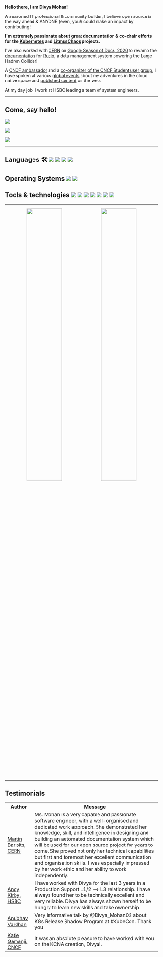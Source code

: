 <p><b> Hello there, I am Divya Mohan!</b></p>  

<p>A seasoned IT professional & community builder, I believe open source is the way ahead & ANYONE (even, you!) could make an impact by contributing!</p>

<p><b>I'm extremely passionate about great documentation & co-chair efforts for the <a href=https://github.com/kubernetes/community/tree/master/sig-docs#chairs> Kubernetes</a> and <a href="https://github.com/orgs/litmuschaos/teams/sig-documentation/members">LitmusChaos</a> projects.</a></b></p>

<p>I've also worked with <a href="https://home.cern/">CERN</a> on <a href="https://github.com/divya-mohan0209/Google-Season-of-Docs-2020">Google Season of Docs, 2020</a> to revamp the <a href="http://rucio.cern.ch/documentation/">documentation</a> for <a href="https://rucio.cern.ch/">Rucio</a>, a data management system powering the Large Hadron Collider! </a></p>

<p>A <a href="https://www.cncf.io/people/ambassadors/">CNCF ambassador</a> and a <a href="https://community.cncf.io/cloud-native-students/">co-organizer of the CNCF Student user group</a>, I have spoken at various <a href="https://github.com/divya-mohan0209/talks">global events</a> about my adventures in the cloud native space and <a href="https://github.com/divya-mohan0209/published-content">published content</a> on the web.</p>

<p>At my day job, I work at HSBC leading a team of system engineers.</p>

---
## Come, say hello! 

<p>
  <a href="http://twitter.com/Divya_Mohan02">
    <img src="https://img.shields.io/twitter/follow/Divya_Mohan02?label=Twitter&logo=twitter&style=for-the-badge&color=blue" />
  </a>
</p>

<p>
  <a href="http://linkedin.com/in/divya-mohan0209">
    <img src="https://img.shields.io/badge/follow/divya-mohan0209?label=LinkedIn&logo=twitter&style=for-the-badge&color=blue" />
  </a>
</p>

<p>
 <a href="mailto:divya.mohan0209@gmail.com">
  <img src="https://img.shields.io/badge/divya.mohan0209@gmail.com-%23D14836.svg?&style=for-the-badge&logo=gmail&logoColor=white">
 </a>
</p>

---

<h2> Languages 🛠
<img src="https://img.shields.io/badge/python%20-%2314354C.svg?&style=for-the-badge&logo=python&logoColor=white"> 
<img src="https://img.shields.io/badge/javascript%20-%23323330.svg?&style=for-the-badge&logo=javascript&logoColor=%23F7DF1E"> 
<img src="https://img.shields.io/badge/html5%20-%23E34F26.svg?&style=for-the-badge&logo=html5&logoColor=white">  
<img src="https://img.shields.io/badge/css3%20-%231572B6.svg?&style=for-the-badge&logo=css3&logoColor=white">  

</h2>

<h2> Operating Systems
<img src="https://img.shields.io/badge/linux%20-%2314354C.svg?&style=for-the-badge&logo=linux&logoColor=white"> 
<img src="https://img.shields.io/badge/windows%20-%2314354C.svg?&style=for-the-badge&logo=windows&logoColor=white"> 

</h2>

<h2> Tools & technologies
<img src="https://img.shields.io/badge/kubernetes%20-%2314354C.svg?&style=for-the-badge&logo=kubernetes&logoColor=blue"> 
<img src="https://img.shields.io/badge/docusaurus%20-%2314354C.svg?&style=for-the-badge&logo=docusaurus&logoColor=white"> 
<img src="https://img.shields.io/badge/sphinx%20-%2314354C.svg?&style=for-the-badge&logo=sphinx&logoColor=white"> 
<img src="https://img.shields.io/badge/git%20-%23F05033.svg?&style=for-the-badge&logo=git&logoColor=white"/> 
<img src="https://img.shields.io/badge/ibm-websphere%20-%2314354C.svg?&style=for-the-badge&logo=ibm-websphere&logoColor=white">
<img src="https://img.shields.io/badge/oracle-weblogic%20-%2314354C.svg?&style=for-the-badge&logo=oracle-weblogic&logoColor=white">
<img src="https://img.shields.io/badge/apache%20-%2314354C.svg?&style=for-the-badge&logo=apache&logoColor=white">

 </h2>

---

<p align="center">
  <img width="48%" src="https://github-readme-stats.vercel.app/api?username=divya-mohan0209&show_icons=true&theme=tokyonight" />
  <img width="48%" src="https://github-readme-streak-stats.herokuapp.com/?user=divya-mohan0209&theme=tokyonight" />
</p>

---

<h2>Testimonials</h2>

<table>
  <tr>
    <th>Author</th>
    <th>Message</th>
  </tr>
  <tr>
    <td><a target="_blank" href="https://github.com/bari12">Martin Barisits, CERN</a></td>
    <td>Ms. Mohan is a very capable and passionate software engineer, with a well-organised and dedicated work approach. She demonstrated her knowledge, skill, and intelligence in designing and building an automated documentation system which will be used for our open source project for years to come. She proved not only her technical capabilities but first and foremost her excellent communication and organisation skills. I was especially impressed by her work ethic and her ability to work independently.</td>
  </tr>
  <tr>
    <td><a target="_blank" href="https://www.linkedin.com/in/andy-kirby-1a1294146/">Andy Kirby, HSBC</a></td>
    <td>I have worked with Divya for the last 3 years in a Production Support L1/2 --> L3 relationship. I have always found her to be technically excellent and very reliable. Divya has always shown herself to be hungry to learn new skills and take ownership.</td>
  </tr>
  <tr>
    <td><a target="_blank" href="https://twitter.com/anubha_v_ardhan/status/1448772881274400777?s=20">Anubhav Vardhan</a></td>
    <td>Very informative talk by @Divya_Mohan02 about K8s Release Shadow Program at #KubeCon. Thank you</td>
  </tr>
  <tr>
    <td><a target="_blank" href="https://twitter.com/k_gamanji/status/1448332202463350791">Katie Gamanji, CNCF</a></td>
    <td>It was an absolute pleasure to have worked with you on the KCNA creation, Divya!.</td>
  </tr>
</table>
